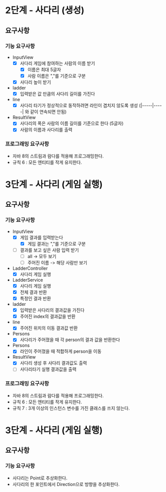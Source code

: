 # 2단계 - 사다리 (생성)

## 요구사항

### 기능 요구사항

* InputView
  - [x] 사다리 게임에 참여하는 사람의 이름 받기
    - [x] 이름은 최대 5글자
    - [x] 사람 이름은 ","를 기준으로 구분
  - [x] 사다리 높이 받기
* ladder
  - [x] 입력받은 값 만큼의 사다리 길이를 가진다 
* line
  - [x] 사다리 타기가 정상적으로 동작하려면 라인이 겹치지 않도록 생성  (|-----|-----| 와 같이 연속되면 안됨)
* ResultView
  - [x] 사다리의 폭은 사람의 이름 길이를 기준으로 한다 (5글자)
  - [x] 사람의 이름과 사다리를 출력

### 프로그래밍 요구사항

  - 자바 8의 스트림과 람다를 적용해 프로그래밍한다.
  - 규칙 6 : 모든 엔티티를 작게 유지한다.
  
  
# 3단계 - 사다리 (게임 실행)

## 요구사항

### 기능 요구사항

* InputView
  - [x] 게임 결과를 입력받는다
    - [x] 게임 결과는 ","를 기준으로 구분
  - [ ] 결과를 보고 싶은 사람 입력 받기
    - [ ] all -> 모두 보기
    - [ ] 주어진 이름 -> 해당 사람만 보기
* LadderController
  - [x] 사다리 게임 실행
* LadderService
  - [x] 사다리 게임 실행
  - [x] 전체 결과 반환
  - [x] 특정인 결과 반환
* ladder
  - [x] 입력받은 사다리의 결과값을 가진다
  - [x] 주어진 index의 결과값을 반환
* line
  - [x] 주어진 위치의 이동 결과값 반환
* Persons
  - [x] 사다리가 주어졌을 때 각 person의 결과 값을 반환한다
* Persons
  - [x] 라인이 주어졌을 때 적합하게 person을 이동
* ResultView
  - [x] 사다리 생성 후 사다리 결과값도 출력 
  - [ ] 사다리타기 실행 결과값을 출력

### 프로그래밍 요구사항

  - 자바 8의 스트림과 람다를 적용해 프로그래밍한다.
  - 규칙 6 : 모든 엔티티를 작게 유지한다.
  - 규칙 7 : 3개 이상의 인스턴스 변수를 가진 클래스를 쓰지 않는다.
  
 
# 3단계 - 사다리 (게임 실행)

## 요구사항

### 기능 요구사항

* 사다리는 Point로 추상화한다.
* 사다리의 한 포인트에서 Direction으로 방향을 추상화한다.
